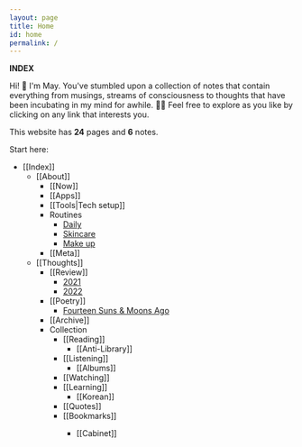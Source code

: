 ```yaml
---
layout: page
title: Home
id: home
permalink: /
---
```


<b>INDEX</b>

<p>Hi! 👋 I'm May. You've stumbled upon a collection of notes that contain everything from musings, streams of consciousness to thoughts that have been incubating in my mind for awhile. 🧠✨ Feel free to explore as you like by clicking on any link that interests you.</p>

<p>This website has <b>24</b> pages and <b>6</b> notes.</p>

Start here: 
<ul>
  <li>[[Index]]
    <ul>
      <li>[[About]]
        <ul>
          <li>[[Now]]</li>
          <li>[[Apps]]</li>
          <li>[[Tools|Tech setup]]</li>
          <li>Routines
          <ul>
            <li><a class="internal-link" href="/routine/daily">Daily</a></li>
            <li><a class="internal-link" href="/routine/skincare">Skincare</a></li>
            <li><a class="internal-link" href="/routine/make-up">Make up</a></li>
          </ul>
        </li>
        <li>[[Meta]]</li>
    </ul>
   </li> 
</ul>


<ul>
  <li>[[Thoughts]]
    <ul>
      <li>[[Review]]
        <ul>
          <li><a class="internal-link" href="/reflect/2021">2021</a></li>
          <li><a class="internal-link" href="/reflect/2022">2022</a></li>
        </ul>
      <li>[[Poetry]]
        <ul>
          <li><a class="internal-link" href="/poem/fourteen-suns">Fourteen Suns & Moons Ago</a></li>
        </ul>
       </li>
      <li>[[Archive]]</li>
  </li>
</ul>  

<ul>
  <li>Collection
    <ul>
      <li>[[Reading]]
        <ul>
          <li>[[Anti-Library]]</li>
        </ul>
      <li>[[Listening]]
        <ul>
          <li>[[Albums]]</li>
        </ul>
      </li>
      <li>[[Watching]]</li>
      <li>[[Learning]]
        <ul>
          <li>[[Korean]]</li>
        </ul>
      <li>[[Quotes]]</li>
      <li>[[Bookmarks]]</li>
  </li>  
<ul>
  <li>[[Cabinet]]</li>
</ul>



<style>
  .wrapper {
    max-width: 58em;
  }
</style>
